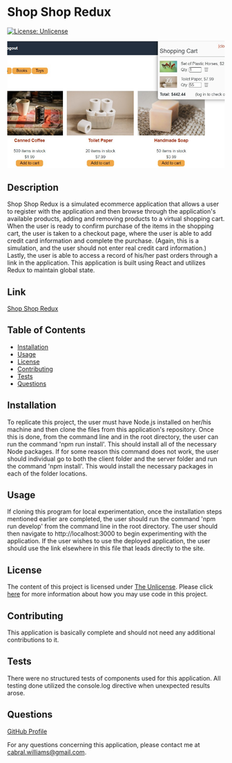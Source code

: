 # Shop Shop Redux

  [![License: Unlicense](https://img.shields.io/badge/license-Unlicense-blue.svg)](http://unlicense.org/)

  ![That's a lot of toilet paper.](./client/public/images/ssr_screenshot1.jpg)

  ## Description
  Shop Shop Redux is a simulated ecommerce application that allows a user to register with the application and then browse through the application's available products, adding and removing products to a virtual shopping cart.  When the user is ready to confirm purchase of the items in the shopping cart, the user is taken to a checkout page, where the user is able to add credit card information and complete the purchase.  (Again, this is a simulation, and the user should not enter real credit card information.)  Lastly, the user is able to access a record of his/her past orders through a link in the application.  This application is built using React and utilizes Redux to maintain global state.
  
  ## Link
  [Shop Shop Redux](https://stark-forest-79910.herokuapp.com/)
  
  ## Table of Contents
  
  * [Installation](#installation)
  * [Usage](#usage)
  * [License](#license)
  * [Contributing](#contributing)
  * [Tests](#tests)
  * [Questions](#questions)
  
  ## Installation
  
  To replicate this project, the user must have Node.js installed on her/his machine and then clone the files from this application's repository.  Once this is done, from the command line and in the root directory, the user can run the command 'npm run install'.  This should install all of the necessary Node packages.  If for some reason this command does not work, the user should individual go to both the client folder and the server folder and run the command 'npm install'.  This would install the necessary packages in each of the folder locations.
  
  ## Usage
  
  If cloning this program for local experimentation, once the installation steps mentioned earlier are completed, the user should run the command 'npm run develop' from the command line in the root directory.  The user should then navigate to http://localhost:3000 to begin experimenting with the application.  If the user wishes to use the deployed application, the user should use the link elsewhere in this file that leads directly to the site.
  
  ## License
  
  The content of this project is licensed under [The Unlicense](http://unlicense.org/).  Please click [here](http://unlicense.org/) for more information about how you may use code in this project.

  ## Contributing

  This application is basically complete and should not need any additional contributions to it.
  
  
  ## Tests
  
  There were no structured tests of components used for this application.  All testing done utilized the console.log directive when unexpected results arose.
  
  ## Questions
  [GitHub Profile](http://github.com/cabralwilliams)
  
  For any questions concerning this application, please contact me at cabral.williams@gmail.com.
